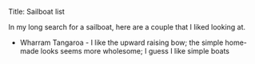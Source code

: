 Title: Sailboat list

In my long search for a sailboat, here are a couple that I liked looking at.

* Wharram Tangaroa - I like the upward raising bow; the simple home-made looks seems more wholesome; I guess I like simple boats